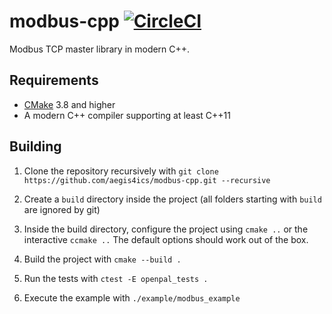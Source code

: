 # modbus-cpp [![CircleCI](https://circleci.com/gh/aegis4ics/modbus-cpp/tree/master.svg?style=svg&circle-token=e0a370a9fddf904b93ff2d29f54ed36371ef0eb3)](https://circleci.com/gh/aegis4ics/modbus-cpp/tree/master)

Modbus TCP master library in modern C++.

## Requirements
- [CMake](https://cmake.org/download/) 3.8 and higher
- A modern C++ compiler supporting at least C++11

## Building
1. Clone the repository recursively with `git clone https://github.com/aegis4ics/modbus-cpp.git --recursive`

2. Create a `build` directory inside the project (all folders starting with `build` are ignored by git)

3. Inside the build directory, configure the project using `cmake ..` or the interactive `ccmake ..` The default options should work out of the box.

4. Build the project with `cmake --build .`

5. Run the tests with `ctest -E openpal_tests .`

6. Execute the example with `./example/modbus_example`
